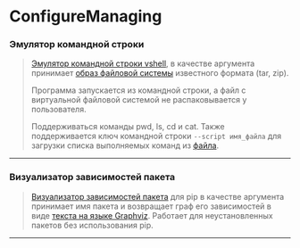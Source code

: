 # ConfigureManaging
### Эмулятор командной строки
> [Эмулятор командной строки vshell](emulator.py), в качестве 
> аргумента принимает [образ файловой системы](files/emulator_files/archive.zip) 
> известного формата (tar, zip).
> 
> Программа запускается из командной строки, а файл с виртуальной 
> файловой системой не распаковывается у пользователя.
> 
> Поддерживаться команды pwd, ls, cd и cat. Также поддерживается 
> ключ командной строки `--script имя_файла` для загрузки списка 
> выполняемых команд из [файла](files/emulator_files/test_script.txt).

---

### Визуализатор зависимостей пакета
> [Визуализатор зависимостей пакета](package_dependencies.py) для pip 
> в качестве аргумента принимает имя пакета и возвращает граф его зависимостей 
> в виде [текста на языке Graphviz](files/dependency_graphs/). 
> Работает для неустановленных пакетов без использования pip.

---
